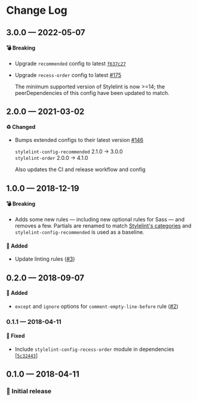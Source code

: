 # Change Log

## 3.0.0 — 2022-05-07

#### 💣 Breaking

- Upgrade `recommended` config to latest [`f637c27`](https://github.com/stormwarning/zazen-stylelint-config/commit/f637c27343f5664298d4223d5435f77d94d74e10)
- Upgrade `recess-order` config to latest [#175](https://github.com/stormwarning/zazen-stylelint-config/pull/175)

  The minimum supported version of Stylelint is now >=14; the peerDependencies of this config have been updated to match.

## 2.0.0 — 2021-03-02

#### ♻️ Changed

- Bumps extended configs to their latest version [#146](https://github.com/stormwarning/zazen-stylelint-config/pull/146)

  `stylelint-config-recommended` 2.1.0 → 3.0.0  
  `stylelint-order` 2.0.0 → 4.1.0

  Also updates the CI and release workflow and config

## 1.0.0 — 2018-12-19

#### 💣 Breaking

- Adds some new rules — including new optional rules for Sass — and removes a few. Partials are renamed to match [Stylelint's categories](https://stylelint.io/VISION/) and `stylelint-config-recommended` is used as a baseline.

#### 🎁 Added

- Update linting rules ([#3](https://github.com/stormwarning/zazen-stylelint-config/issues/3))

## 0.2.0 — 2018-09-07

#### 🎁 Added

- `except` and `ignore` options for `comment-empty-line-before` rule \([#2](https://github.com/stormwarning/zazen-stylelint-config/pull/2))

### 0.1.1 — 2018-04-11

#### 🐛 Fixed

- Include `stylelint-config-recess-order` module in dependencies \[[`5c32443`](https://github.com/stormwarning/zazen-stylelint-config/commit/5c3244318e0e5d9a05197784c6eb642d02f13066)]

## 0.1.0 — 2018-04-11

### 🎉 Initial release
